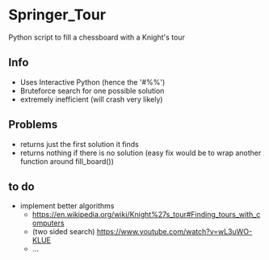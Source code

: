 # Springer_Tour
Python script to fill a chessboard with a Knight's tour

## Info
- Uses Interactive Python (hence the '#%%')
- Bruteforce search for one possible solution
- extremely inefficient (will crash very likely)

## Problems
- returns just the first solution it finds
- returns nothing if there is no solution (easy fix would be to wrap another function around fill_board())

## to do
- implement better algorithms 
  - https://en.wikipedia.org/wiki/Knight%27s_tour#Finding_tours_with_computers
  - (two sided search) https://www.youtube.com/watch?v=wL3uWO-KLUE
  - ...